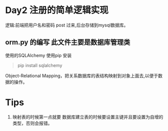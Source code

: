 # Day2  注册的简单逻辑实现 

逻辑:前端把用户名和密码 post 过来,后台存储到mysql数据库。


##  orm.py 的编写 此文件主要是数据库管理类

使用的SQLAlchemy 
使用pip 安装
> pip install sqlalchemy  

Object-Relational Mapping，把关系数据库的表结构映射到对象上面去,以便于数据的操作。


# Tips

1. 映射表的时候第一点就要 数据库建立表的时候要设置主键并且要设置为自增的类型，否则会报错。
 

